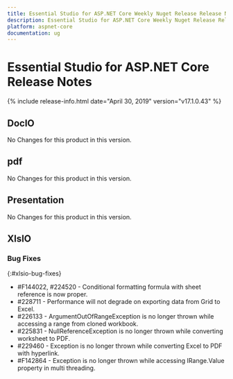 ```yaml
---
title: Essential Studio for ASP.NET Core Weekly Nuget Release Release Notes  
description: Essential Studio for ASP.NET Core Weekly Nuget Release Release Notes  
platform: aspnet-core
documentation: ug
---
```


# Essential Studio for ASP.NET Core  Release Notes  

{% include release-info.html date="April 30, 2019"  version="v17.1.0.43" %} 






## DocIO

No Changes for this product in this version.

[//]: # "Delete the contents of this file while new content is added."

## pdf

No Changes for this product in this version.

[//]: # "Delete the contents of this file while new content is added."

## Presentation

No Changes for this product in this version.

[//]: # "Delete the contents of this file while new content is added."

## XlsIO

### Bug Fixes
{:#xlsio-bug-fixes}

* \#F144022, \#224520 - Conditional formatting formula with sheet reference is now proper.
* \#228711 - Performance will not degrade on exporting data from Grid to Excel.
* \#226133 - ArgumentOutOfRangeException is no longer thrown while accessing a range from cloned workbook.
* \#225831 - NullReferenceException is no longer thrown while converting worksheet to PDF.
* \#229460 - Exception is no longer thrown while converting Excel to PDF with hyperlink.
* \#F142864 - Exception is no longer thrown while accessing IRange.Value property in multi threading.
